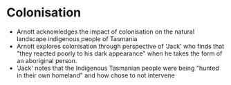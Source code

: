 # Colonisation

- Arnott acknowledges the impact of colonisation on the natural landscape indigenous people of Tasmania
- Arnott explores colonisation through perspective of 'Jack' who finds that "they reacted poorly to his dark appearance" when he takes the form of an aboriginal person. 
- 'Jack' notes that the Indigenous Tasmanian people were being "hunted in their own homeland" and how chose to not intervene